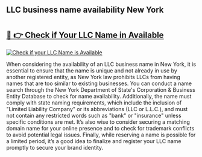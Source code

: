 ## LLC business name availability New York 

# <h2><a href="http://shrsl.com/4unio">🔗 👉 Check if Your LLC Name in Available</a></h2>

[![Check if your LLC Name is Available](https://llcbible.com/name-availability-button.jpg)](http://shrsl.com/4unio)

When considering the availability of an LLC business name in New York, it is essential to ensure that the name is unique and not already in use by another registered entity, as New York law prohibits LLCs from having names that are too similar to existing businesses. You can conduct a name search through the New York Department of State's Corporation & Business Entity Database to check for name availability. Additionally, the name must comply with state naming requirements, which include the inclusion of "Limited Liability Company" or its abbreviations (LLC or L.L.C.), and must not contain any restricted words such as "bank" or "insurance" unless specific conditions are met. It’s also wise to consider securing a matching domain name for your online presence and to check for trademark conflicts to avoid potential legal issues. Finally, while reserving a name is possible for a limited period, it’s a good idea to finalize and register your LLC name promptly to secure your brand identity.